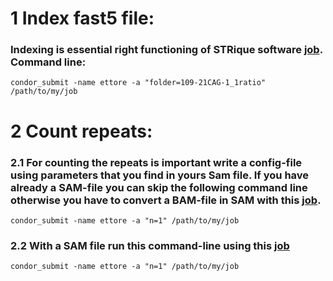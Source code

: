 # 1 Index fast5 file:

### Indexing is essential right functioning of STRique software [job](STRique_jobs/condor-striqueIndex.job). Command line:

```
condor_submit -name ettore -a "folder=109-21CAG-1_1ratio" /path/to/my/job
```

# 2 Count repeats:

### 2.1 For counting the repeats is important write a config-file using parameters that you find in yours Sam file. If you have already a SAM-file you can skip the following command line otherwise you have to convert a BAM-file in SAM with this [job](STRique_jobs/condor-bam2sam.job).

```
condor_submit -name ettore -a "n=1" /path/to/my/job
```

### 2.2 With a SAM file run this command-line using this [job](STRique_jobs/condor-striqueCount.job)

```
condor_submit -name ettore -a "n=1" /path/to/my/job
```

